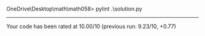 OneDrive\Desktop\math\math058> pylint .\solution.py

-------------------------------------------------------------------
Your code has been rated at 10.00/10 (previous run: 9.23/10, +0.77)